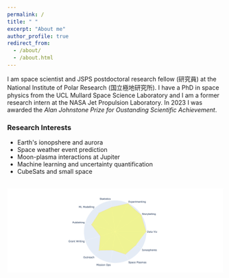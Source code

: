 ```yaml
---
permalink: /
title: " "
excerpt: "About me"
author_profile: true
redirect_from: 
  - /about/
  - /about.html
---
```

I am space scientist and JSPS postdoctoral research fellow (研究員) at the National Institute of Polar Research (国立極地研究所).  I have a PhD in space physics from the UCL Mullard Space Science Laboratory and I am a former research intern at the NASA Jet Propulsion Laboratory. In 2023 I was awarded the _Alan Johnstone Prize for Oustanding Scientific Achievement_. 

### Research Interests
* Earth's ionopshere and aurora
* Space weather event prediction
* Moon-plasma interactions at Jupiter
* Machine learning and uncertainty quantification
* CubeSats and small space


![]() <img src="/images/sr_skills_indi_radar.png"  width="1200">
